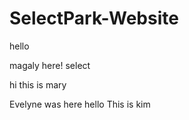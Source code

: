 # SelectPark-Website

hello

magaly here!
select


hi this is mary

Evelyne was here
hello
This is kim

